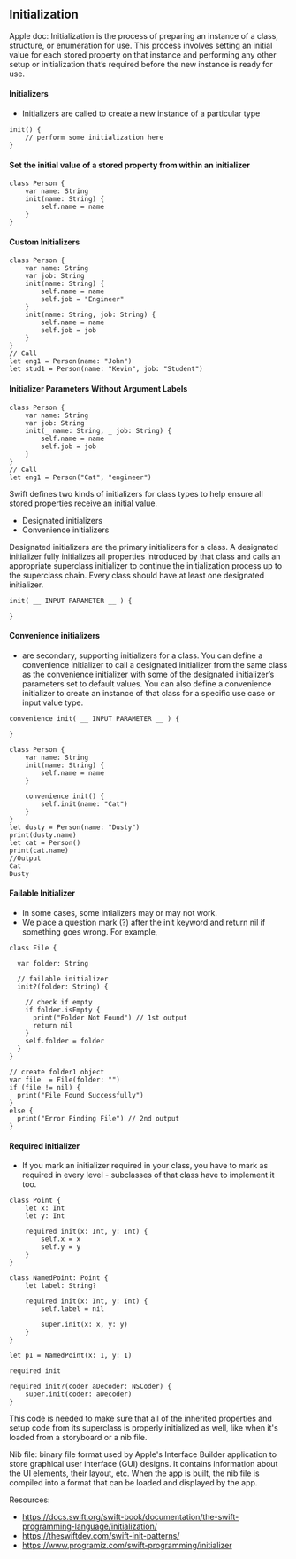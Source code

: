 ## Initialization 

Apple doc: Initialization is the process of preparing an instance of a class, structure, or enumeration for use. This process involves setting an initial value for each stored property on that instance and performing any other setup or initialization that’s required before the new instance is ready for use.

#### Initializers
- Initializers are called to create a new instance of a particular type

```
init() { 
    // perform some initialization here
}
```

#### Set the initial value of a stored property from within an initializer

```
class Person {
    var name: String
    init(name: String) {
        self.name = name
    }
}
```

#### Custom Initializers
```
class Person {
    var name: String
    var job: String
    init(name: String) {
        self.name = name
        self.job = "Engineer"
    }
    init(name: String, job: String) {
        self.name = name
        self.job = job
    }
}
// Call 
let eng1 = Person(name: "John")
let stud1 = Person(name: "Kevin", job: "Student")
```

#### Initializer Parameters Without Argument Labels
```
class Person {
    var name: String
    var job: String
    init(_ name: String, _ job: String) {
        self.name = name
        self.job = job
    }
}
// Call 
let eng1 = Person("Cat", "engineer")
```

Swift defines two kinds of initializers for class types to help ensure all stored properties receive an initial value.
- Designated initializers
- Convenience initializers

Designated initializers are the primary initializers for a class. A designated initializer fully initializes all properties introduced by that class and calls an appropriate superclass initializer to continue the initialization process up to the superclass chain. Every class should have at least one designated initializer.

```
init( __ INPUT PARAMETER __ ) {
        
}
```

#### Convenience initializers
- are secondary, supporting initializers for a class. You can define a convenience initializer to call a designated initializer from the same class as the convenience initializer with some of the designated initializer’s parameters set to default values. You can also define a convenience initializer to create an instance of that class for a specific use case or input value type.

```
convenience init( __ INPUT PARAMETER __ ) {
        
}
```

```
class Person {
    var name: String
    init(name: String) {
        self.name = name
    }
    
    convenience init() {
        self.init(name: "Cat")
    }
}
let dusty = Person(name: "Dusty")
print(dusty.name)
let cat = Person()
print(cat.name)
//Output
Cat
Dusty
```

#### Failable Initializer

- In some cases, some intializers may or may not work. 
- We place a question mark (?) after the init keyword and return nil if something goes wrong. For example,

```
class File {

  var folder: String

  // failable initializer
  init?(folder: String) {

    // check if empty
    if folder.isEmpty {
      print("Folder Not Found") // 1st output
      return nil
    }
    self.folder = folder
  }
}

// create folder1 object
var file  = File(folder: "")
if (file != nil) {
  print("File Found Successfully")
}
else {
  print("Error Finding File") // 2nd output
}
```

#### Required initializer
- If you mark an initializer required in your class, you have to mark as required in every level - subclasses of that class have to implement it too.

```
class Point {
    let x: Int
    let y: Int

    required init(x: Int, y: Int) {
        self.x = x
        self.y = y
    }
}

class NamedPoint: Point {
    let label: String?

    required init(x: Int, y: Int) {
        self.label = nil

        super.init(x: x, y: y)
    }
}

let p1 = NamedPoint(x: 1, y: 1)
```

`required init`

```
required init?(coder aDecoder: NSCoder) {
    super.init(coder: aDecoder)
}
```
This code is needed to make sure that all of the inherited properties and setup code from its superclass is properly initialized as well, like when it's loaded from a storyboard or a nib file. 

Nib file: binary file format used by Apple's Interface Builder application to store graphical user interface (GUI) designs. It contains information about the UI elements, their layout, etc. When the app is built, the nib file is compiled into a format that can be loaded and displayed by the app.

Resources: 
- https://docs.swift.org/swift-book/documentation/the-swift-programming-language/initialization/
- https://theswiftdev.com/swift-init-patterns/ 
- https://www.programiz.com/swift-programming/initializer
